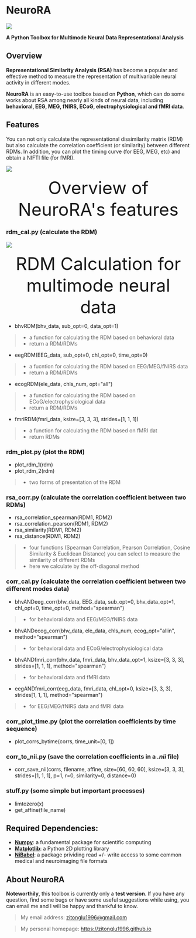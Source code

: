# NeuroRA
![ ](NeuroRA/logo.jpg)

**A Python Toolbox for Multimode Neural Data Representational Analysis**

## Overview
**Representational Similarity Analysis (RSA)** has become a popular and effective method to measure the representation of multivariable neural activity in different modes.

**NeuroRA** is an easy-to-use toolbox based on **Python**, which can do some works about RSA among nearly all kinds of neural data, including **behavioral, EEG, MEG, fNIRS, ECoG, electrophysiological and fMRI data**.

## Features
You can not only calculate the representational dissimilarity matrix (RDM) but also calculate the correlation coefficient (or similarity) between different RDMs. In addition, you can plot the timing curve (for EEG, MEG, etc) and obtain a  NIFTI file (for fMRI).

![ ](NeuroRA/overview-1version2.0.jpg)
<center><font size=10>Overview of NeuroRA's features</font></center>

### rdm_cal.py (calculate the RDM)

![ ](NeuroRA/overview-2.jpg)
<center><font size=10>RDM Calculation for multimode neural data</font></center>

- bhvRDM(bhv_data, sub_opt=0, data_opt=1)
> - a function for calculating the RDM based on behavioral data
> - return a RDM/RDMs

- eegRDM(EEG_data, sub_opt=0, chl_opt=0, time_opt=0)
> - a fucntion for calculating the RDM based on EEG/MEG/fNIRS data
> - return a RDM/RDMs

- ecogRDM(ele_data, chls_num, opt="all")
> - a function for calculating the RDM based on ECoG/electrophysiological data
> - return a RDM/RDMs

- fmriRDM(fmri_data, ksize=[3, 3, 3], strides=[1, 1, 1])
> - a function for calculating the RDM based on fMRI dat
> - return RDMs

### rdm_plot.py (plot the RDM)
- plot_rdm_1(rdm)
- plot_rdm_2(rdm)
> - two forms of presentation of the RDM

### rsa_corr.py (calculate the correlation coefficient between two RDMs)
- rsa_correlation_spearman(RDM1, RDM2)
- rsa_correlation_pearson(RDM1, RDM2)
- rsa_similarity(RDM1, RDM2)
- rsa_distance(RDM1, RDM2)
> - four functions (Spearman Correlation, Pearson Correlation, Cosine Similarity & Euclidean Distance) you can select to measure the similarity of different RDMs
> - here we calculate by the off-diagonal method

### corr_cal.py (calculate the correlation coefficient between two different modes data)
- bhvANDeeg_corr(bhv_data, EEG_data, sub_opt=0, bhv_data_opt=1, chl_opt=0, time_opt=0, method="spearman")
> - for behavioral data and EEG/MEG/fNIRS data

- bhvANDecog_corr(bhv_data, ele_data, chls_num, ecog_opt="allin", method="spearman")
> - for behavioral data and ECoG/electrophysiological data

- bhvANDfmri_corr(bhv_data, fmri_data, bhv_data_opt=1, ksize=[3, 3, 3], strides=[1, 1, 1], method="spearman")
> - for behavioral data and fMRI data

- eegANDfmri_corr(eeg_data, fmri_data, chl_opt=0, ksize=[3, 3, 3], strides[1, 1, 1], method="spearman")
> - for EEG/MEG/fNIRS data and fMRI data

### corr_plot_time.py (plot the correlation coefficients by time sequence)
- plot_corrs_bytime(corrs, time_unit=[0, 1])

### corr_to_nii.py (save the correlation coefficients in a *.nii* file)
- corr_save_nii(corrs, filename, affine, size=[60, 60, 60], ksize=[3, 3, 3], strides=[1, 1, 1], p=1, r=0, similarity=0, distance=0)

### stuff.py (some simple but important processes)
- limtozero(x)
- get_affine(file_name)

## Required Dependencies:
- **[Numpy](http://www.numpy.org)**: a fundamental package for scientific computing
- **[Matplotlib](https://matplotlib.org)**: a Python 2D plotting library
- **[NiBabel](https://nipy.org/nibabel/)**: a package prividing read +/- write access to some common medical and neuroimaging file formats

## About NeuroRA
**Noteworthily**, this toolbox is currently only a **test version**. 
If you have any question, find some bugs or have some useful suggestions while using, you can email me and I will be happy and thankful to know.
>My email address: 
>zitonglu1996@gmail.com

>My personal homepage:
>https://zitonglu1996.github.io

